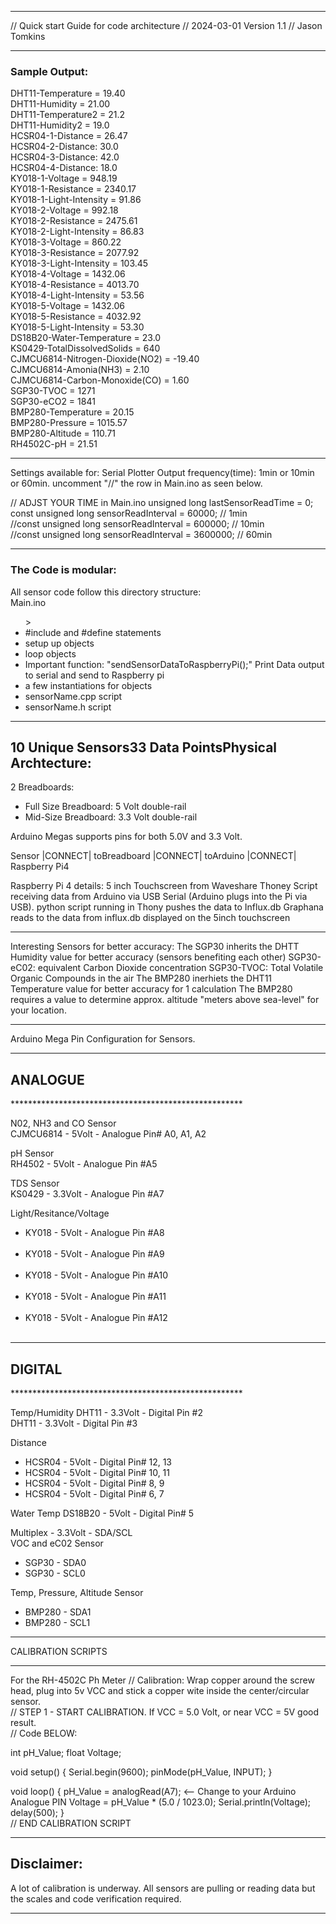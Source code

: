 

**********************************************************************
// Quick start Guide for code architecture
// 2024-03-01 Version 1.1
// Jason Tomkins

**********************************************************************
<h3>Sample Output:</h3>

DHT11-Temperature = 19.40<br>
DHT11-Humidity = 21.00<br>
DHT11-Temperature2 = 21.2<br>
DHT11-Humidity2 = 19.0<br>
HCSR04-1-Distance = 26.47<br>
HCSR04-2-Distance: 30.0<br>
HCSR04-3-Distance: 42.0<br>
HCSR04-4-Distance: 18.0<br>
KY018-1-Voltage = 948.19<br>
KY018-1-Resistance = 2340.17<br>
KY018-1-Light-Intensity = 91.86<br>
KY018-2-Voltage = 992.18<br>
KY018-2-Resistance = 2475.61<br>
KY018-2-Light-Intensity = 86.83<br>
KY018-3-Voltage = 860.22<br>
KY018-3-Resistance = 2077.92<br>
KY018-3-Light-Intensity = 103.45<br>
KY018-4-Voltage = 1432.06<br>
KY018-4-Resistance = 4013.70<br>
KY018-4-Light-Intensity = 53.56<br>
KY018-5-Voltage = 1432.06<br>
KY018-5-Resistance = 4032.92<br>
KY018-5-Light-Intensity = 53.30<br>
DS18B20-Water-Temperature = 23.0<br>
KS0429-TotalDissolvedSolids = 640<br>
CJMCU6814-Nitrogen-Dioxide(NO2) = -19.40<br>
CJMCU6814-Amonia(NH3) = 2.10<br>
CJMCU6814-Carbon-Monoxide(CO) = 1.60<br>
SGP30-TVOC = 1271<br>
SGP30-eCO2 = 1841<br>
BMP280-Temperature = 20.15<br>
BMP280-Pressure = 1015.57<br>
BMP280-Altitude = 110.71<br>
RH4502C-pH = 21.51<br>

**********************************************************************
Settings available for: Serial Plotter Output frequency(time): 1min or 10min or 60min. uncomment "//" the row in Main.ino as seen below.

// ADJST YOUR TIME in Main.ino
unsigned long lastSensorReadTime = 0;<br>
const unsigned long sensorReadInterval = 60000; // 1min<br>
//const unsigned long sensorReadInterval = 600000; // 10min<br>
//const unsigned long sensorReadInterval = 3600000; // 60min<br>

**********************************************************************


<h3>The Code is modular:</h3>
All sensor code follow this directory structure:<br>
	Main.ino
  <ul>>
	<li>#include and #define statements</li>
	<li>setup up objects</li>
	<li>loop objects</li>
	<li>Important function: "sendSensorDataToRaspberryPi();" Print Data output to serial and send to Raspberry pi</li>
	<li>a few instantiations for objects</li>
	<li>sensorName.cpp script</li>
	<li>sensorName.h script</li>
  </ul>


**********************************************************************

<h2>10 Unique Sensors</h2)
<h2>33 Data Points</h2)

<h3>Physical Archtecture:</h3>
2 Breadboards:<br>
<ul>
<li>Full Size Breadboard: 5 Volt double-rail</li>
<li>Mid-Size Breadboard: 3.3 Volt double-rail</li>
</ul>
Arduino Megas supports pins for both 5.0V and 3.3 Volt.

Sensor |CONNECT| toBreadboard |CONNECT| toArduino |CONNECT| Raspberry Pi4

Raspberry Pi 4 details:
	5 inch Touchscreen from Waveshare
	Thoney Script receiving data from Arduino via USB Serial (Arduino plugs into the Pi via USB).
	python script running in Thony pushes the data to Influx.db
	Graphana reads to the data from influx.db displayed on the 5inch touchscreen

**********************************************************************
Interesting Sensors for better accuracy:
	The SGP30 inherits the DHTT Humidity value for better accuracy (sensors benefiting each other)
		SGP30-eC02: equivalent Carbon Dioxide concentration
		SGP30-TVOC: Total Volatile Organic Compounds in the air
	The BMP280 inerhiets the DHT11 Temperature value for better accuracy for 1 calculation
	The BMP280 requires a value to determine approx. altitude "meters above sea-level" for your location.
	
**********************************************************************
Arduino Mega Pin Configuration for Sensors.


*****************************************************
<h2>ANALOGUE</h2>
*****************************************************

N02, NH3 and CO Sensor<br>
CJMCU6814 - 5Volt - Analogue Pin# A0, A1, A2<br>

pH Sensor<br>
RH4502 - 5Volt - Analogue Pin #A5<br>

TDS Sensor<br>
KS0429 - 3.3Volt - Analogue Pin #A7<br>

Light/Resitance/Voltage<br>
<ul>
<li>KY018 - 5Volt - Analogue Pin #A8</li><br>
<li>KY018 - 5Volt - Analogue Pin #A9</li><br>
<li>KY018 - 5Volt - Analogue Pin #A10</li><br>
<li>KY018 - 5Volt - Analogue Pin #A11</li><br>
<li>KY018 - 5Volt - Analogue Pin #A12</li><br>
</ul>

*****************************************************
<h2>DIGITAL</h2>
*****************************************************

Temp/Humidity
DHT11 - 3.3Volt - Digital Pin #2<br>
DHT11 - 3.3Volt - Digital Pin #3

Distance
<ul>
<li>HCSR04 - 5Volt - Digital Pin# 12, 13</li>
<li>HCSR04 - 5Volt - Digital Pin# 10, 11</li>
<li>HCSR04 - 5Volt - Digital Pin# 8, 9</li>
<li>HCSR04 - 5Volt - Digital Pin# 6, 7</li>
</ul>

Water Temp
DS18B20 - 5Volt - Digital Pin# 5<br>

Multiplex - 3.3Volt - SDA/SCL<br>
VOC and eC02 Sensor
<ul>
<li>SGP30 - SDA0
<li>SGP30 - SCL0
</ul>

Temp, Pressure, Altitude Sensor <br>
<ul>
<li>BMP280 - SDA1</li>
<li>BMP280 - SCL1</li>
</ul>

**********************************************************************
CALIBRATION SCRIPTS
**********************************************************************

For the RH-4502C Ph Meter
// Calibration: Wrap copper around the screw head, plug into 5v VCC and stick a copper wite inside the center/circular sensor.<br>
// STEP 1 - START CALIBRATION. If VCC = 5.0 Volt, or near VCC = 5V good result.<br>
// Code BELOW:<br>


int pH_Value; 
float Voltage;

void setup() 
  { 
    Serial.begin(9600);
    pinMode(pH_Value, INPUT); 
 } 
 
void loop() 
 { 
   pH_Value = analogRead(A7); <-- Change to your Arduino Analogue PIN
   Voltage = pH_Value * (5.0 / 1023.0); 
   Serial.println(Voltage); 
   delay(500); 
 }
 <br>
// END CALIBRATION SCRIPT

**********************************************************************

<h2>Disclaimer:</h2>

A lot of calibration is underway. All sensors are pulling or reading data but the scales and code verification required.

**********************************************************************


